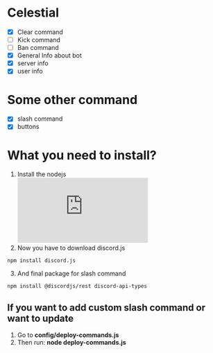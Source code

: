# Celestial
* [x] Clear command
* [ ] Kick command
* [ ] Ban command
* [x] General Info about bot
* [x] server info
* [x] user info

# Some other command
* [x] slash command
* [x] buttons

# What you need to install?
1. Install the nodejs  
[![NodeJS](https://img.shields.io/node/v/discord.js?style=for-the-badge)](https://nodejs.org/en/download/) <br />
1. Now you have to download discord.js
```npm 
npm install discord.js
```
3. And final package for slash command
```npm
npm install @discordjs/rest discord-api-types
```

## If you want to add custom slash command or want to update
1. Go to **config/deploy-commands.js**
2. Then run: **node deploy-commands.js**
